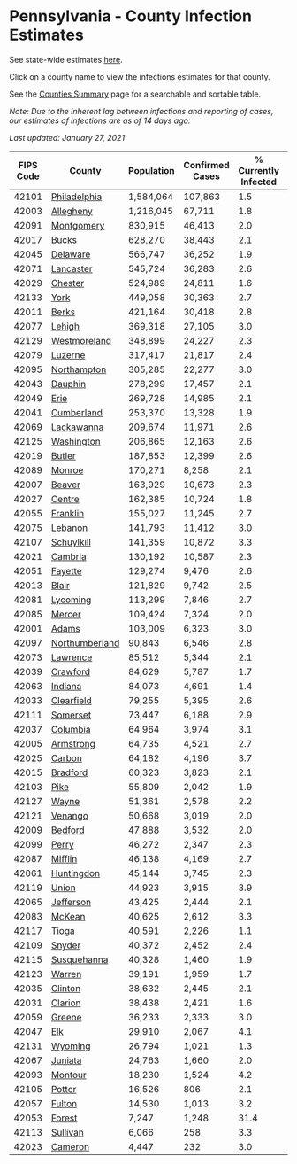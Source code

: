 # Pennsylvania - County Infection Estimates

See state-wide estimates [here](/infections/us-pa).

Click on a county name to view the infections estimates for that county.

See the [Counties Summary](/infections/summary-counties) page for a searchable and sortable table.

*Note: Due to the inherent lag between infections and reporting of cases, our estimates of infections are as of 14 days ago.*

*Last updated: January 27, 2021*

|   FIPS Code |                           County |   Population |   Confirmed Cases |   % Currently Infected |   % Total Infected |
|-------------|----------------------------------|--------------|-------------------|------------------------|--------------------|
|       42101 |     [Philadelphia](philadelphia) |    1,584,064 |           107,863 |                    1.5 |               25.9 |
|       42003 |           [Allegheny](allegheny) |    1,216,045 |            67,711 |                    1.8 |               17.5 |
|       42091 |         [Montgomery](montgomery) |      830,915 |            46,413 |                    2.0 |               20.0 |
|       42017 |                   [Bucks](bucks) |      628,270 |            38,443 |                    2.1 |               21.3 |
|       42045 |             [Delaware](delaware) |      566,747 |            36,252 |                    1.9 |               23.3 |
|       42071 |           [Lancaster](lancaster) |      545,724 |            36,283 |                    2.6 |               22.0 |
|       42029 |               [Chester](chester) |      524,989 |            24,811 |                    1.6 |               15.9 |
|       42133 |                     [York](york) |      449,058 |            30,363 |                    2.7 |               21.2 |
|       42011 |                   [Berks](berks) |      421,164 |            30,418 |                    2.8 |               25.4 |
|       42077 |                 [Lehigh](lehigh) |      369,318 |            27,105 |                    3.0 |               26.4 |
|       42129 |     [Westmoreland](westmoreland) |      348,899 |            24,227 |                    2.3 |               21.6 |
|       42079 |               [Luzerne](luzerne) |      317,417 |            21,817 |                    2.4 |               24.6 |
|       42095 |       [Northampton](northampton) |      305,285 |            22,277 |                    3.0 |               25.8 |
|       42043 |               [Dauphin](dauphin) |      278,299 |            17,457 |                    2.1 |               20.3 |
|       42049 |                     [Erie](erie) |      269,728 |            14,985 |                    2.1 |               17.1 |
|       42041 |         [Cumberland](cumberland) |      253,370 |            13,328 |                    1.9 |               16.7 |
|       42069 |         [Lackawanna](lackawanna) |      209,674 |            11,971 |                    2.6 |               19.7 |
|       42125 |         [Washington](washington) |      206,865 |            12,163 |                    2.6 |               17.9 |
|       42019 |                 [Butler](butler) |      187,853 |            12,399 |                    2.6 |               20.4 |
|       42089 |                 [Monroe](monroe) |      170,271 |             8,258 |                    2.1 |               18.3 |
|       42007 |                 [Beaver](beaver) |      163,929 |            10,673 |                    2.3 |               21.2 |
|       42027 |                 [Centre](centre) |      162,385 |            10,724 |                    1.8 |               19.6 |
|       42055 |             [Franklin](franklin) |      155,027 |            11,245 |                    2.7 |               23.3 |
|       42075 |               [Lebanon](lebanon) |      141,793 |            11,412 |                    3.0 |               26.9 |
|       42107 |         [Schuylkill](schuylkill) |      141,359 |            10,872 |                    3.3 |               24.7 |
|       42021 |               [Cambria](cambria) |      130,192 |            10,587 |                    2.3 |               24.9 |
|       42051 |               [Fayette](fayette) |      129,274 |             9,476 |                    2.6 |               22.7 |
|       42013 |                   [Blair](blair) |      121,829 |             9,742 |                    2.5 |               24.3 |
|       42081 |             [Lycoming](lycoming) |      113,299 |             7,846 |                    2.7 |               21.4 |
|       42085 |                 [Mercer](mercer) |      109,424 |             7,324 |                    2.0 |               20.7 |
|       42001 |                   [Adams](adams) |      103,009 |             6,323 |                    3.0 |               19.2 |
|       42097 | [Northumberland](northumberland) |       90,843 |             6,546 |                    2.8 |               22.2 |
|       42073 |             [Lawrence](lawrence) |       85,512 |             5,344 |                    2.1 |               19.3 |
|       42039 |             [Crawford](crawford) |       84,629 |             5,787 |                    1.7 |               21.0 |
|       42063 |               [Indiana](indiana) |       84,073 |             4,691 |                    1.4 |               17.2 |
|       42033 |         [Clearfield](clearfield) |       79,255 |             5,395 |                    2.6 |               20.9 |
|       42111 |             [Somerset](somerset) |       73,447 |             6,188 |                    2.9 |               26.0 |
|       42037 |             [Columbia](columbia) |       64,964 |             3,974 |                    3.1 |               20.6 |
|       42005 |           [Armstrong](armstrong) |       64,735 |             4,521 |                    2.7 |               21.4 |
|       42025 |                 [Carbon](carbon) |       64,182 |             4,196 |                    3.7 |               21.2 |
|       42015 |             [Bradford](bradford) |       60,323 |             3,823 |                    2.1 |               19.0 |
|       42103 |                     [Pike](pike) |       55,809 |             2,042 |                    1.9 |               14.8 |
|       42127 |                   [Wayne](wayne) |       51,361 |             2,578 |                    2.2 |               16.5 |
|       42121 |               [Venango](venango) |       50,668 |             3,019 |                    2.0 |               18.2 |
|       42009 |               [Bedford](bedford) |       47,888 |             3,532 |                    2.0 |               22.7 |
|       42099 |                   [Perry](perry) |       46,272 |             2,347 |                    2.3 |               15.7 |
|       42087 |               [Mifflin](mifflin) |       46,138 |             4,169 |                    2.7 |               27.9 |
|       42061 |         [Huntingdon](huntingdon) |       45,144 |             3,745 |                    2.3 |               26.2 |
|       42119 |                   [Union](union) |       44,923 |             3,915 |                    3.9 |               26.5 |
|       42065 |           [Jefferson](jefferson) |       43,425 |             2,444 |                    2.1 |               17.1 |
|       42083 |                 [McKean](mckean) |       40,625 |             2,612 |                    3.3 |               18.7 |
|       42117 |                   [Tioga](tioga) |       40,591 |             2,226 |                    1.1 |               16.9 |
|       42109 |                 [Snyder](snyder) |       40,372 |             2,452 |                    2.4 |               18.7 |
|       42115 |       [Susquehanna](susquehanna) |       40,328 |             1,460 |                    1.9 |               11.9 |
|       42123 |                 [Warren](warren) |       39,191 |             1,959 |                    1.7 |               15.4 |
|       42035 |               [Clinton](clinton) |       38,632 |             2,445 |                    2.1 |               19.8 |
|       42031 |               [Clarion](clarion) |       38,438 |             2,421 |                    1.6 |               19.6 |
|       42059 |                 [Greene](greene) |       36,233 |             2,333 |                    3.0 |               19.9 |
|       42047 |                       [Elk](elk) |       29,910 |             2,067 |                    4.1 |               21.0 |
|       42131 |               [Wyoming](wyoming) |       26,794 |             1,021 |                    1.3 |               11.9 |
|       42067 |               [Juniata](juniata) |       24,763 |             1,660 |                    2.0 |               22.2 |
|       42093 |               [Montour](montour) |       18,230 |             1,524 |                    4.2 |               30.5 |
|       42105 |                 [Potter](potter) |       16,526 |               806 |                    2.1 |               15.1 |
|       42057 |                 [Fulton](fulton) |       14,530 |             1,013 |                    3.2 |               21.0 |
|       42053 |                 [Forest](forest) |        7,247 |             1,248 |                   31.4 |               48.8 |
|       42113 |             [Sullivan](sullivan) |        6,066 |               258 |                    3.3 |               12.6 |
|       42023 |               [Cameron](cameron) |        4,447 |               232 |                    3.0 |               16.0 |